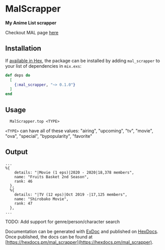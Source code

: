 # MalScrapper

**My Anime List scrapper**

Checkout MAL page [here](https://myanimelist.net/)

## Installation

If [available in Hex](https://hex.pm/docs/publish), the package can be installed
by adding `mal_scrapper` to your list of dependencies in `mix.exs`:

```elixir
def deps do
  [
    {:mal_scrapper, "~> 0.1.0"}
  ]
end
```

## Usage

``` shell
  MalScrapper.top <TYPE>
```

```<TYPE>``` can have all of these values: "airing", "upcoming", "tv", "movie", "ova", "special", "bypopularity", "favorite"

## Output
``` shell
...
%{
    details: "|Movie (1 eps)|2020 - 2020|18,378 members",
    name: "Fruits Basket 2nd Season",
    rank: 46
  },
  %{
    details: "|TV (12 eps)|Oct 2019 -|17,125 members",
    name: "Shirobako Movie",
    rank: 47
  },
...
```


TODO: Add support for genre/person/character search



Documentation can be generated with [ExDoc](https://github.com/elixir-lang/ex_doc)
and published on [HexDocs](https://hexdocs.pm). Once published, the docs can
be found at [https://hexdocs.pm/mal_scrapper](https://hexdocs.pm/mal_scrapper).

